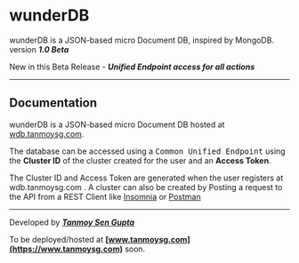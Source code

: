 # wunderDB
wunderDB is a JSON-based micro Document DB, inspired by MongoDB.
version ***1.0 Beta***

New in this Beta Release - ***Unified Endpoint access for all actions***

---
## Documentation

wunderDB is a JSON-based micro Document DB hosted at [wdb.tanmoysg.com](https://wdb.tanmoysg.com). 

The database can be accessed using a <kbd>Common Unified Endpoint</kbd> using the **Cluster ID** of the cluster created for the user and an **Access Token**.

The Cluster ID and Access Token are generated when the user registers at wdb.tanmoysg.com . A cluster can also be created by Posting a request to the API from a REST Client like [Insomnia](https://insomnia.rest/) or [Postman](https://www.postman.com/)

---

Developed by ***[Tanmoy Sen Gupta](https://www.tanmoysg.com)***

To be deployed/hosted at **[www.tanmoysg.com](https://www.tanmoysg.com)** soon.
